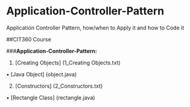 # Application-Controller-Pattern
Application Controller Pattern, how/when to Apply it and how to Code it  

##CIT360 Course


###**Application-Controller-Pattern:**

1) [Creating Objects] (1_Creating Objects.txt)

  • [Java Object] (object.java)

2) [Constructors] (2_Constructors.txt)

  • [Rectangle Class] (rectangle.java)
